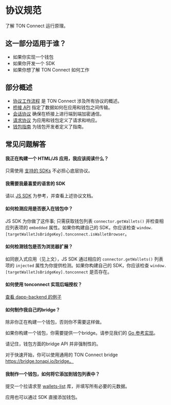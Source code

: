 # 协议规范

了解 TON Connect 运行原理。

## 这一部分适用于谁？

- 如果你实现一个钱包
- 如果你开发一个 SDK
- 如果你想了解 TON Connect 如何工作

## 部分概述

- [协议工作流程](/develop/dapps/ton-connect/protocol/workflow) 是 TON Connect 涉及所有协议的概述。
- [桥接 API](/develop/dapps/ton-connect/protocol/bridge) 指定了数据如何在应用和钱包之间传输。
- [会话协议](/develop/dapps/ton-connect/protocol/session) 确保在桥接上进行端到端加密通信。
- [请求协议](/develop/dapps/ton-connect/protocol/requests-responses) 为应用和钱包定义了请求和响应。
- [钱包指南](/develop/dapps/ton-connect/protocol/wallet-guidelines) 为钱包开发者定义了指南。

## 常见问题解答

#### 我正在构建一个 HTML/JS 应用，我应该阅读什么？

只需使用 [支持的 SDKs](/develop/dapps/ton-connect/developers) 不必担心底层协议。

#### 我需要我最喜爱的语言的 SDK

请以 [JS SDK](/develop/dapps/ton-connect/developers) 为参考，并查看上述协议文档。

#### 如何检测应用是否嵌入在钱包中？

JS SDK 为你做了这件事; 只需获取钱包列表 `connector.getWallets()` 并检查相应列表项的 `embedded` 属性。如果你构建自己的 SDK，你应该检查 `window.[targetWalletJsBridgeKey].tonconnect.isWalletBrowser`。

#### 如何检测钱包是否为浏览器扩展？

如同嵌入式应用（见上文），JS SDK 通过相应的 `connector.getWallets()` 列表项的 `injected` 属性为你提供检测。如果你构建自己的 SDK，你应该检查 `window.[targetWalletJsBridgeKey].tonconnect` 是否存在。

#### 如何使用 tonconnect 实现后端授权？

[查看 dapp-backend 的例子](https://github.com/ton-connect/demo-dapp-backend)

#### 如何制作我自己的bridge？

除非你正在构建一个钱包，否则你不需要这样做。

如果你构建一个钱包，你需要提供一个bridge。请参见我们的 [Go 参考实现](https://github.com/ton-connect/bridge)。

请记住，钱包方面的bridge API 并非强制性的。

对于快速开始，你可以使用通用的 TON Connect bridge https://bridge.tonapi.io/bridge。

#### 我制作一个钱包，如何将它添加到钱包列表中？

提交一个拉请求至 [wallets-list](https://github.com/ton-blockchain/wallets-list) 库，并填写所有必要的元数据。

应用也可以通过 SDK 直接添加钱包。
